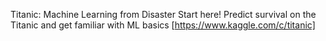 Titanic: Machine Learning from Disaster
Start here! Predict survival on the Titanic and get familiar with ML basics
[https://www.kaggle.com/c/titanic]
